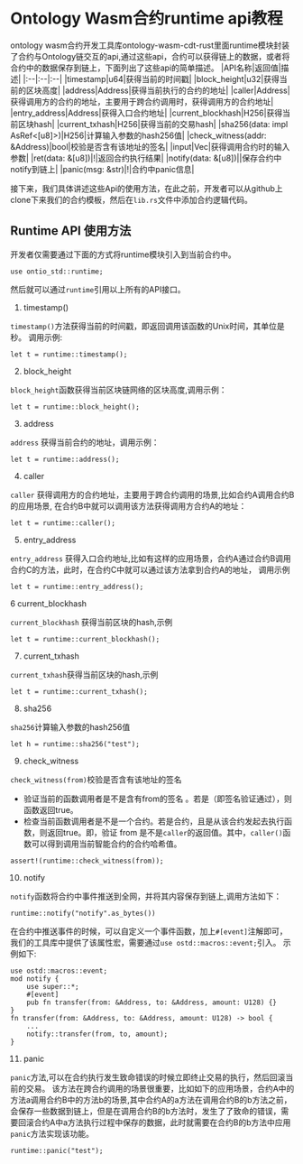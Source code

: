 # Ontology Wasm合约runtime api教程
ontology wasm合约开发工具库ontology-wasm-cdt-rust里面runtime模块封装了合约与Ontology链交互的api,通过这些api，合约可以获得链上的数据，或者将合约中的数据保存到链上，下面列出了这些api的简单描述。
|API名称|返回值|描述|
|:--|:--|:--|
|timestamp|u64|获得当前的时间戳|
|block_height|u32|获得当前的区块高度|
|address|Address|获得当前执行的合约的地址|
|caller|Address|获得调用方的合约的地址，主要用于跨合约调用时，获得调用方的合约地址|
|entry_address|Address|获得入口合约地址|
|current_blockhash|H256|获得当前区块hash|
|current_txhash|H256|获得当前的交易hash|
|sha256(data: impl AsRef<[u8]>)|H256|计算输入参数的hash256值|
|check_witness(addr: &Address)|bool|校验是否含有该地址的签名|
|input|Vec<u8>|获得调用合约时的输入参数|
|ret(data: &[u8])|!|返回合约执行结果|
|notify(data: &[u8])||保存合约中notify到链上|
|panic(msg: &str)|!|合约中panic信息|

接下来，我们具体讲述这些Api的使用方法，在此之前，开发者可以从github上clone下来我们的合约模板，然后在`lib.rs`文件中添加合约逻辑代码。

## Runtime API 使用方法

开发者仅需要通过下面的方式将runtime模块引入到当前合约中。
```
use ontio_std::runtime;
```
然后就可以通过`runtime`引用以上所有的API接口。

1. timestamp()

`timestamp()`方法获得当前的时间戳，即返回调用该函数的Unix时间，其单位是秒。
调用示例:
```
let t = runtime::timestamp();
```
2. block_height

`block_height`函数获得当前区块链网络的区块高度,调用示例：
```
let t = runtime::block_height();
```

3. address

`address` 获得当前合约的地址，调用示例：
```
let t = runtime::address();
```

4. caller

`caller` 获得调用方的合约地址，主要用于跨合约调用的场景,比如合约A调用合约B的应用场景, 在合约B中就可以调用该方法获得调用方合约A的地址：
```
let t = runtime::caller();
```
5. entry_address

`entry_address` 获得入口合约地址,比如有这样的应用场景，合约A通过合约B调用合约C的方法，此时，在合约C中就可以通过该方法拿到合约A的地址，
调用示例
```
let t = runtime::entry_address();
```
6 current_blockhash

`current_blockhash` 获得当前区块的hash,示例
```
let t = runtime::current_blockhash();
```
7. current_txhash

`current_txhash`获得当前区块的hash,示例
```
let t = runtime::current_txhash();
```
8. sha256

`sha256`计算输入参数的hash256值
```
let h = runtime::sha256("test");
```
9. check_witness

`check_witness(from)`校验是否含有该地址的签名
* 验证当前的函数调用者是不是含有from的签名 。若是（即签名验证通过），则函数返回true。
* 检查当前函数调用者是不是一个合约。若是合约，且是从该合约发起去执行函数，则返回true。即，验证 from 是不是`caller`的返回值。其中，`caller()`函数可以得到调用当前智能合约的合约哈希值。
```
assert!(runtime::check_witness(from));
```

10. notify

`notify`函数将合约中事件推送到全网，并将其内容保存到链上,调用方法如下：
```
runtime::notify("notify".as_bytes())
```
在合约中推送事件的时候，可以自定义一个事件函数，加上`#[event]`注解即可，我们的工具库中提供了该属性宏，需要通过`use ostd::macros::event;`引入。
示例如下:
```
use ostd::macros::event;
mod notify {
    use super::*;
    #[event]
    pub fn transfer(from: &Address, to: &Address, amount: U128) {}
}
fn transfer(from: &Address, to: &Address, amount: U128) -> bool {
	...
	notify::transfer(from, to, amount);
}
```

11. panic

`panic`方法,可以在合约执行发生致命错误的时候立即终止交易的执行，然后回滚当前的交易。
该方法在跨合约调用的场景很重要，比如如下的应用场景，合约A中的方法a调用合约B中的方法b的场景,其中合约A的a方法在调用合约B的b方法之前，会保存一些数据到链上，但是在调用合约B的b方法时，发生了了致命的错误，需要回滚合约A中a方法执行过程中保存的数据，此时就需要在合约B的b方法中应用`panic`方法实现该功能。
```
runtime::panic("test");
```
